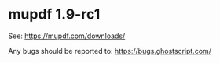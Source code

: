 # mupdf 1.9-rc1

See:
https://mupdf.com/downloads/

Any bugs should be reported to:
https://bugs.ghostscript.com/
